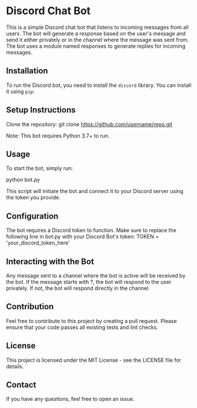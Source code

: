 # Discord Chat Bot

This is a simple Discord chat bot that listens to incoming messages from all users. The bot will generate a response based on the user's message and send it either privately or in the channel where the message was sent from. The bot uses a module named responses to generate replies for incoming messages.

## Installation

To run the Discord bot, you need to install the `discord` library. You can install it using `pip`:

## Setup Instructions

Clone the repository: git clone https://github.com/username/repo.git

Note: This bot requires Python 3.7+ to run.

## Usage

To start the bot, simply run:

python bot.py

This script will initiate the bot and connect it to your Discord server using the token you provide.

## Configuration

The bot requires a Discord token to function. Make sure to replace the following line in bot.py with your Discord Bot's token:
TOKEN = 'your_discord_token_here'

## Interacting with the Bot

Any message sent to a channel where the bot is active will be received by the bot.
If the message starts with ?, the bot will respond to the user privately.
If not, the bot will respond directly in the channel.

## Contribution

Feel free to contribute to this project by creating a pull request. Please ensure that your code passes all existing tests and lint checks.

## License

This project is licensed under the MIT License - see the LICENSE file for details.

## Contact

If you have any questions, feel free to open an issue.
